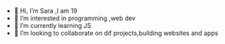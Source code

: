 - 👋 Hi, I’m Sara ,I am 19
- 👀 I’m interested in programming ,web dev 
- 🌱 I’m currently learning JS
- 💞️ I’m looking to collaborate on dif projects,building websites and apps
  

<!---
saraaa4316/saraaa4316 is a ✨ special ✨ repository because its `README.md` (this file) appears on your GitHub profile.
You can click the Preview link to take a look at your changes.
--->
